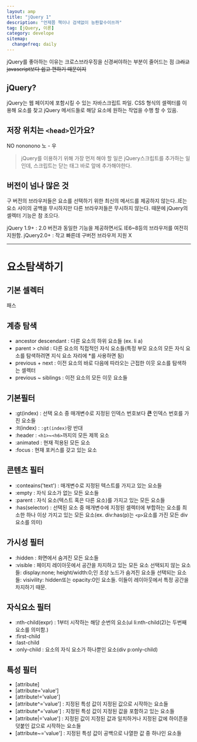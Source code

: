 ```yaml
---
layout: amp
title: "jQuery 1"
description: "언제쯤 책이나 검색없이 능롼할수이쓰까"
tag: [jQuery, 이론]
category: develope
sitemap:
  changefreq: daily
---
```


jQuery를 좋아하는 이유는 크로스브라우징을 신경써야하는 부분이 줄어드는 점 ~~그리고 javascript보다 쉽고 편하기 때문이지~~

## jQuery?
jQuery는 웹 페이지에 포함시킬 수 있는 자바스크립트 파일.
CSS 형식의 셀렉터를 이용해 요소를 찾고 jQuery 메서드들로 해당 요소에 원하는 작업을 수행 할 수 있음.


## 저장 위치는 `<head>`인가요?

NO nononono 노 - 우
> jQuery를 이용하기 위해 가장 먼저 해야 할 일은 jQuery스크립트를 추가하는 일인데, 스크립트는 닫는 </body>태그 바로 앞에 추가해야한다.

## 버전이 넘나 많은 것
구 버전의 브라우저들은 요소를 선택하기 위한 최신의 메서드를 제공하지 않는다..IE는 요소 사이의 공백을 무시하지만 다른 브라우저들은 무시하지 않는다. 때문에 jQuery의 셀렉터 기능은 참 조으다.

jQuery 1.9+ : 2.0 버전과 동일한 기능을 제공하면서도 IE6~8등의 브라우저를 여전히 지원함.
jQuery2.0+ : 작고 빠른데 구버전 브라우저 지원 X

---
# 요소탐색하기

## 기본 셀렉터
패스

## 계층 탐색
+ ancestor descendant : 다른 요소의 하위 요소들 (ex. li a)
+ parent > child : 다른 요소의 직접적인 자식 요소들(특정 부모 요소의 모든 자식 요소를 탐색하려면 지식 요소 자리에 *를 사용하면 됨)
+ previous + next : 이전 요소의 바로 다음에 따라오는 근접한 이웃 요소를 탐색하는 셀렉터
+ previous ~ siblings : 이전 요소의 모든 이웃 요소들

## 기본필터
+ :gt(index) : 선택 요소 중 매개변수로 지정된 인덱스 번호보다 **큰** 인덱스 번호를 가진 요소들
+ :lt(index) : `:gt(index)`랑 반대
+ :header : `<h1>`~`<h6>`까지의 모든 제목 요소
+ :animated : 현재 적용된 모든 요소
+ :focus : 현재 포커스를 갖고 있는 요소

## 콘텐츠 필터
+ :conteains('text') : 매개변수로 지정된 텍스트를 가지고 있는 요소들
+ :empty : 자식 요소가 없는 모든 요소들
+ :parent : 자식 요소(텍스트 혹은 다른 요소)를 가지고 있는 모든 요소들
+ :has(selector) : 선택된 요소 중 매개변수에 지정된 셀렉터에 부합하는 요소를 최소한 하나 이상 가지고 있는 모든 요소(ex. div:has(p)는 `<p>`요소를 가진 모든 div 요소를 의미)

## 가시성 필터
+ :hidden : 화면에서 숨겨진 모든 요소들
+ :visible : 페이지 레이아웃에서 공간을 차지하고 있는 모든 요소
선택되지 않는 요소들: display:none; height/width:0;인 조상 노드가 숨겨진 요소들 선택되는 요소들: visivility: hidden또는 opacity:0인 요소들. 이들이 레이아웃에서 특정 공간을 차지하기 때문.

## 자식요소 필터
+ :nth-child(expr) : 1부터 시작하는 해당 순번의 요소(ul li:nth-child(2)는 두번째 요소를 의미함.)
+ :first-child
+ :last-child
+ :only-child : 요소의 자식 요소가 하나뿐인 요소(div p:only-child)

## 특성 필터
+ [attribute]
+ [attribute='value']
+ [attribute!='value']
+ [attribute^='value'] : 지정된 특성 값이 지정된 값으로 시작하는 요소들 
+ [attribute*='value'] : 지정된 특성 값이 지정된 값을 포함하고 있는 요소들
+ [attribute|='value'] : 지정된 값이 지정된 값과 일치하거나 지정된 값에 하이픈을 덧붙인 값으로 시작하는 요소들
+ [attribute~='value'] : 지정된 특성 값이 공백으로 나열한 값 중 하나인 요소들
